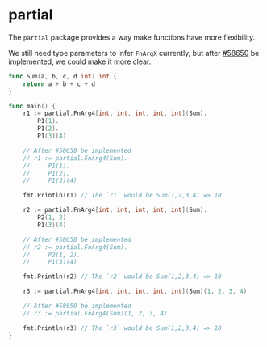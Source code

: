 # partial

The `partial` package provides a way make functions have more flexibility.

We still need type parameters to infer `FnArgX` currently,
but after [#58650](https://github.com/golang/go/issues/58650) be implemented, 
we could make it more clear.

```go
func Sum(a, b, c, d int) int {
    return a + b + c + d
}

func main() {
    r1 := partial.FnArg4[int, int, int, int, int](Sum).
        P1(1).
        P1(2).
        P1(3)(4)

    // After #58650 be implemented
    // r1 := partial.FnArg4(Sum).
    //     P1(1).
    //     P1(2).
    //     P1(3)(4)

    fmt.Println(r1) // The `r1` would be Sum(1,2,3,4) => 10

    r2 := partial.FnArg4[int, int, int, int, int](Sum).
        P2(1, 2)
        P1(3)(4)

    // After #58650 be implemented
    // r2 := partial.FnArg4(Sum).
    //     P2(1, 2).
    //     P1(3)(4)

    fmt.Println(r2) // The `r2` would be Sum(1,2,3,4) => 10

    r3 := partial.FnArg4[int, int, int, int, int](Sum)(1, 2, 3, 4)

    // After #58650 be implemented
    // r3 := partial.FnArg4(Sum)(1, 2, 3, 4)

    fmt.Println(r3) // The `r3` would be Sum(1,2,3,4) => 10
}
```